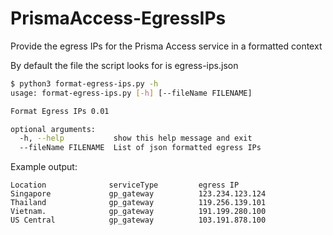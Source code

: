 # PrismaAccess-EgressIPs
Provide the egress IPs for the Prisma Access service in a formatted context

By default the file the script looks for is egress-ips.json

```bash
$ python3 format-egress-ips.py -h
usage: format-egress-ips.py [-h] [--fileName FILENAME]

Format Egress IPs 0.01

optional arguments:
  -h, --help           show this help message and exit
  --fileName FILENAME  List of json formatted egress IPs
```


Example output:
```
Location              serviceType         egress IP
Singapore             gp_gateway          123.234.123.124
Thailand              gp_gateway          119.256.139.101
Vietnam.              gp_gateway          191.199.280.100
US Central            gp_gateway          103.191.878.100
```
